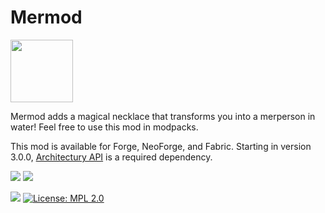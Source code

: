 # Mermod
<img src="https://user-images.githubusercontent.com/52404366/189512244-52377ec0-6605-4202-823b-bcd32da08e1d.png" width="100" height="100">

Mermod adds a magical necklace that transforms you into a merperson in water! Feel free to use this mod in modpacks.

This mod is available for Forge, NeoForge, and Fabric. Starting in version 3.0.0, [Architectury API](https://www.curseforge.com/minecraft/mc-mods/architectury-api) is a required dependency.

[![](http://cf.way2muchnoise.eu/title/mermod-fabric.svg)](https://www.curseforge.com/minecraft/mc-mods/mermod-fabric)
[![](http://cf.way2muchnoise.eu/title/mermod-forge.svg)](https://www.curseforge.com/minecraft/mc-mods/mermod-forge)

[![](https://dcbadge.vercel.app/api/server/QS9Daqs4WX?style=flat)](https://discord.gg/QS9Daqs4WX)
[![License: MPL 2.0](https://img.shields.io/badge/License-MPL_2.0-brightgreen.svg)](https://opensource.org/licenses/MPL-2.0)